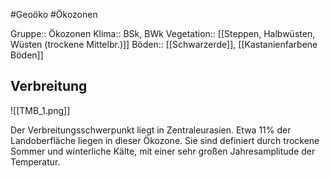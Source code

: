 #Geoöko #Ökozonen

Gruppe:: Ökozonen
Klima:: BSk, BWk
Vegetation:: [[Steppen, Halbwüsten, Wüsten (trockene Mittelbr.)]]
Böden:: [[Schwarzerde]], [[Kastanienfarbene Böden]]

## Verbreitung

![[TMB_1.png]]

Der Verbreitungsschwerpunkt liegt in Zentraleurasien. Etwa 11% der Landoberfläche liegen in dieser Ökozone. Sie sind definiert durch trockene Sommer und winterliche Kälte, mit einer sehr großen Jahresamplitude der Temperatur. 